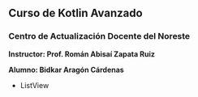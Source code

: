 ## Curso de Kotlin Avanzado
### Centro de Actualización Docente del Noreste

**Instructor: Prof. Román Abisaí Zapata Ruiz**

**Alumno: Bidkar Aragón Cárdenas**

- ListView